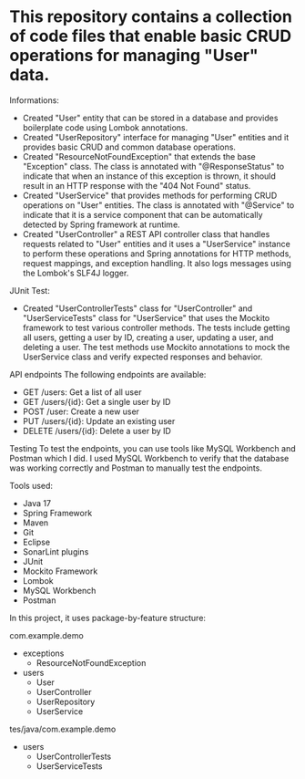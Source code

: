 # This repository contains a collection of code files that enable basic CRUD operations for managing "User" data. 

Informations:

  - Created "User" entity that can be stored in a database and provides boilerplate code using Lombok annotations.
  - Created "UserRepository" interface for managing "User" entities and it provides basic CRUD and common database operations.
  - Created "ResourceNotFoundException" that extends the base "Exception" class. The class is annotated with "@ResponseStatus" to indicate that when an instance of this exception is thrown, it should result in an HTTP response with the "404 Not Found" status.
  - Created "UserService" that provides methods for performing CRUD operations on "User" entities. The class is annotated with "@Service" to indicate that it is a service component that can be automatically detected by Spring framework at runtime.
  - Created "UserController" a REST API controller class that handles requests related to "User" entities and it uses a "UserService" instance to perform these operations and Spring annotations for HTTP methods, request mappings, and exception handling. It also logs messages using the Lombok's SLF4J logger.

JUnit Test:

  - Created "UserControllerTests" class for "UserController" and "UserServiceTests" class for "UserService" that uses the Mockito framework to test various controller methods. The tests include getting all users, getting a user by ID, creating a user, updating a user, and deleting a user. The test methods use Mockito annotations to mock the UserService class and verify expected responses and behavior.

API endpoints
The following endpoints are available:

  - GET /users: Get a list of all user
  - GET /users/{id}: Get a single user by ID
  - POST /user: Create a new user
  - PUT /users/{id}: Update an existing user
  - DELETE /users/{id}: Delete a user by ID

Testing
To test the endpoints, you can use tools like MySQL Workbench and Postman which I did. I used MySQL Workbench to verify that the database was working correctly and Postman to manually test the endpoints.

Tools used:

  - Java 17
  - Spring Framework
  - Maven
  - Git
  - Eclipse
  - SonarLint plugins
  - JUnit
  - Mockito Framework
  - Lombok
  - MySQL Workbench
  - Postman

In this project, it uses package-by-feature structure:

com.example.demo
  - exceptions
    - ResourceNotFoundException
  - users
    - User
    - UserController
    - UserRepository
    - UserService
    
tes/java/com.example.demo
  - users
    - UserControllerTests
    - UserServiceTests
